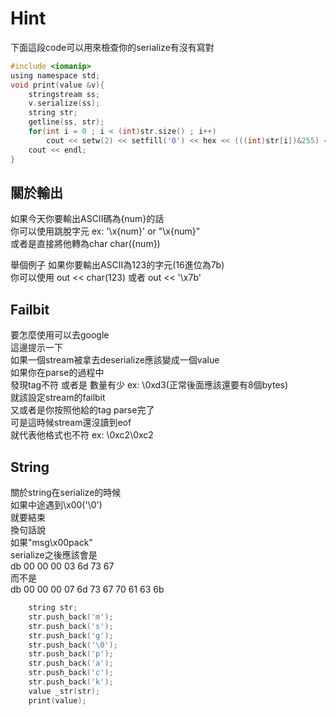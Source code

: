 Hint
========
下面這段code可以用來檢查你的serialize有沒有寫對<br>

```c
#include <iomanip>
using namespace std;
void print(value &v){
    stringstream ss;
    v.serialize(ss);
    string str;
    getline(ss, str);
    for(int i = 0 ; i < (int)str.size() ; i++)
        cout << setw(2) << setfill('0') << hex << (((int)str[i])&255) << ' ';
    cout << endl;
}
```

關於輸出
----------
如果今天你要輸出ASCII碼為{num}的話<br>
你可以使用跳脫字元 ex: '\x{num}' or "\x{num}" <br>
或者是直接將他轉為char char({num}) <br>

舉個例子 如果你要輸出ASCII為123的字元(16進位為7b)<br>
你可以使用 out << char(123)
或者 out << '\x7b'

Failbit
------------
要怎麼使用可以去google<br>
這邊提示一下<br>
如果一個stream被拿去deserialize應該變成一個value<br>
如果你在parse的過程中<br>
發現tag不符 或者是 數量有少 ex: \0xd3(正常後面應該還要有8個bytes)<br>
就該設定stream的failbit<br>
又或者是你按照他給的tag parse完了<br>
可是這時候stream還沒讀到eof<br>
就代表他格式也不符 ex: \0xc2\0xc2


String
------------
關於string在serialize的時候<br>
如果中途遇到\x00('\0')<br>
就要結束<br>
換句話說<br>
如果"msg\x00pack"<br>
serialize之後應該會是<br>
db 00 00 00 03 6d 73 67<br>
而不是<br>
db 00 00 00 07 6d 73 67 70 61 63 6b<br>
```c
    string str;
    str.push_back('m');
    str.push_back('s');
    str.push_back('g');
    str.push_back('\0');
    str.push_back('p');
    str.push_back('a');
    str.push_back('c');
    str.push_back('k');
    value _str(str);
    print(value);
```
